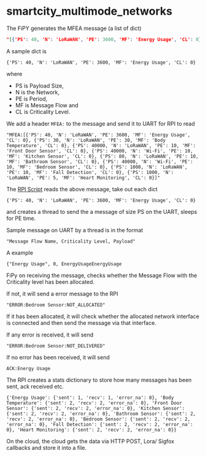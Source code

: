 # smartcity_multimode_networks

The FiPY generates the MFEA message (a list of dict)

```json
"[{'PS': 40, 'N': 'LoRaWAN', 'PE': 3600, 'MF': 'Energy Usage', 'CL': 0}, {'PS': 30, 'N': 'LoRaWAN', 'PE': 30, 'MF': 'Body Temperature', 'CL': 0}, {'PS': 40000, 'N': 'LoRaWAN', 'PE': 10, 'MF': 'Front Door Sensor', 'CL': 0}, {'PS': 40000, 'N': 'Wi-Fi', 'PE': 10, 'MF': 'Kitchen Sensor', 'CL': 0}, {'PS': 80, 'N': 'LoRaWAN', 'PE': 10, 'MF': 'Bathroom Sensor', 'CL': 0}, {'PS': 40000, 'N': 'Wi-Fi', 'PE': 10, 'MF': 'Bedroom Sensor', 'CL': 0}, {'PS': 1000, 'N': 'LoRaWAN', 'PE': 10, 'MF': 'Fall Detection', 'CL': 0}, {'PS': 1000, 'N': 'LoRaWAN', 'PE': 5, 'MF': 'Heart Monitoring', 'CL': 0}]"
```

A sample dict is

```
{'PS': 40, 'N': 'LoRaWAN', 'PE': 3600, 'MF': 'Energy Usage', 'CL': 0}
```
where

- PS is Payload Size, 
- N is the Network, 
- PE is Period, 
- MF is Message Flow and 
- CL is Criticality Level.

We add a header `MFEA:` to the message and send it to UART for RPI to read

```
"MFEA:[{'PS': 40, 'N': 'LoRaWAN', 'PE': 3600, 'MF': 'Energy Usage', 'CL': 0}, {'PS': 30, 'N': 'LoRaWAN', 'PE': 30, 'MF': 'Body Temperature', 'CL': 0}, {'PS': 40000, 'N': 'LoRaWAN', 'PE': 10, 'MF': 'Front Door Sensor', 'CL': 0}, {'PS': 40000, 'N': 'Wi-Fi', 'PE': 10, 'MF': 'Kitchen Sensor', 'CL': 0}, {'PS': 80, 'N': 'LoRaWAN', 'PE': 10, 'MF': 'Bathroom Sensor', 'CL': 0}, {'PS': 40000, 'N': 'Wi-Fi', 'PE': 10, 'MF': 'Bedroom Sensor', 'CL': 0}, {'PS': 1000, 'N': 'LoRaWAN', 'PE': 10, 'MF': 'Fall Detection', 'CL': 0}, {'PS': 1000, 'N': 'LoRaWAN', 'PE': 5, 'MF': 'Heart Monitoring', 'CL': 0}]"
```

The [RPI Script](https://github.com/bitvijays/smartcity_multimode_networks/blob/algo-implementation-FiPy/RPI_Edge/cpu_temp_uart.py) reads the above message, take out each dict

```
{'PS': 40, 'N': 'LoRaWAN', 'PE': 3600, 'MF': 'Energy Usage', 'CL': 0}
```

and creates a thread to send the a message of size PS on the UART, sleeps for PE time.

Sample message on UART by a thread is in the format
```
"Message Flow Name, Criticality Level, Payload"
```
A example 
```
{"Energy Usage", 0, EnergyUsageEnergyUsage
```

FiPy on receiving the message, checks whether the Message Flow with the Criticality level has been allocated.

If not, it will send a error message to the RPI
```
"ERROR:Bedroom Sensor:NOT_ALLOCATED"
```

If it has been allocated, it will check whether the allocated network interface is connected and then send the message via that interface.

If any error is received, it will send 
```
"ERROR:Bedroom Sensor:NOT_DELIVERED"
```
If no error has been received, it will send
```
ACK:Energy Usage
```

The RPI creates a stats dictionary to store how many messages has been sent, ack received etc.
```
{'Energy Usage': {'sent': 1, 'recv': 1, 'error_na': 0}, 'Body Temperature': {'sent': 2, 'recv': 2, 'error_na': 0}, 'Front Door Sensor': {'sent': 2, 'recv': 2, 'error_na': 0}, 'Kitchen Sensor': {'sent': 2, 'recv': 2, 'error_na': 0}, 'Bathroom Sensor': {'sent': 2, 'recv': 2, 'error_na': 0}, 'Bedroom Sensor': {'sent': 2, 'recv': 2, 'error_na': 0}, 'Fall Detection': {'sent': 2, 'recv': 2, 'error_na': 0}, 'Heart Monitoring': {'sent': 2, 'recv': 2, 'error_na': 0}}
```

On the cloud, the cloud gets the data via HTTP POST, Lora/ Sigfox callbacks and store it into a file.
